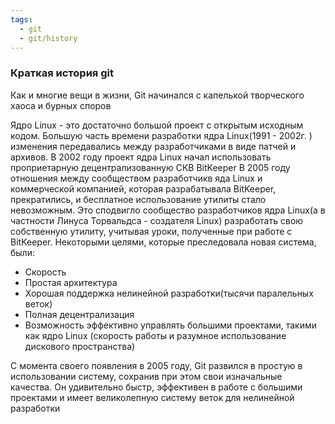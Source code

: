 ```yaml
---
tags:
  - git
  - git/history
---
```


### Краткая история git
Как и многие вещи в жизни, Git начинался с капелькой творческого хаоса и бурных споров

Ядро Linux - это достаточно большой проект с открытым исходным кодом. Большую часть времени разработки ядра Linux(1991 - 2002г. ) изменения передавались между разработчиками в виде патчей и архивов. В 2002 году проект ядра Linux начал использовать проприетарную децентрализованную СКВ BitKeeper
В 2005 году отношения между сообществом разработчикв яда Linux и коммерческой компанией, которая разрабатывала BitKeeper, прекратились, и бесплатное использование утилиты стало невозможным. Это сподвигло сообщество разработчиков ядра Linux(а в частности Линуса Торвальдса - создателя Linux) разработать свою собственную утилиту, учитывая уроки, полученные при работе с BitKeeper. Некоторыми целями, которые преследовала новая система, были:
- Скорость
- Простая архитектура
- Хорошая поддержка нелинейной разработки(тысячи паралельных веток)
- Полная децентрализация
- Возможность эффективно управлять большими проектами, такими как ядро Linux (скорость работы и разумное использование дискового пространства)

С момента своего появления в 2005 году, Git развился в простую в использовании систему, сохранив при этом свои изначальные качества. Он удивительно быстр, эффективен в работе с большими проектами и имеет великолепную систему веток для нелинейной разработки